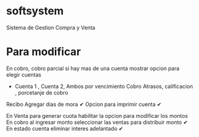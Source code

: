 # softsystem
Sistema de Gestion Compra y Venta
# Para modificar
En cobro, cobro parcial si hay mas de una cuenta mostrar opcion para elegir cuentas
- Cuenta 1 , Cuenta 2, Ambos por vencimiento
Cobro
Atrasos, calificacion , porcetanje de cobro

Recibo 
Agregar dias de mora ✔
Opcion para imprimir cuenta ✔

En Venta para generar cuota habilitar la opcion para modificar los montos
En cobro al ingresar monto seleccionar las ventas para distribuir monto ✔
En estado cuenta eliminar interes adelantado ✔
